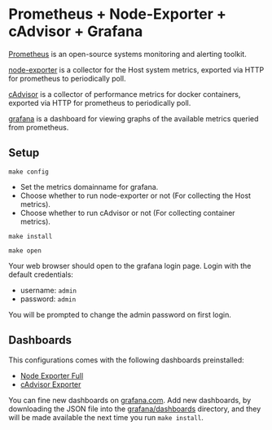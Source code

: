 # Prometheus + Node-Exporter + cAdvisor + Grafana

[Prometheus](https://prometheus.io/docs/introduction/overview/) is an
open-source systems monitoring and alerting toolkit.

[node-exporter](https://github.com/prometheus/node_exporter) is a
collector for the Host system metrics, exported via HTTP for
prometheus to periodically poll.

[cAdvisor](https://github.com/google/cadvisor) is a collector of
performance metrics for docker containers, exported via HTTP for
prometheus to periodically poll.

[grafana](https://github.com/grafana/grafana) is a dashboard for
viewing graphs of the available metrics queried from prometheus.

## Setup

```
make config
```

* Set the metrics domainname for grafana.
* Choose whether to run node-exporter or not (For collecting the Host metrics).
* Choose whether to run cAdvisor or not (For collecting container metrics).

```
make install
```

```
make open
```

Your web browser should open to the grafana login page. Login with the default credentials:

 * username: `admin`
 * password: `admin`

You will be prompted to change the admin password on first login.

## Dashboards

This configurations comes with the following dashboards preinstalled:

 * [Node Exporter Full](https://grafana.com/grafana/dashboards/1860-node-exporter-full/)
 * [cAdvisor Exporter](https://grafana.com/grafana/dashboards/14282-cadvisor-exporter/)

You can fine new dashboards on
[grafana.com](https://grafana.com/grafana/dashboards/). Add new
dashboards, by downloading the JSON file into the
[grafana/dashboards](grafana/dashboards) directory, and they will be
made available the next time you run `make install`.
